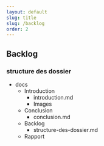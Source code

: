 ```yaml
---
layout: default
slug: title
slug: /backlog
order: 2
---
```


## Backlog

### structure des dossier

- docs
  - Introduction
    - introduction.md
    - Images
  - Conclusion
    - conclusion.md
  - Backlog
    - structure-des-dossier.md
  - Rapport
